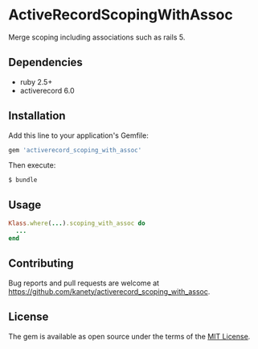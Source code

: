 # ActiveRecordScopingWithAssoc

Merge scoping including associations such as rails 5.

## Dependencies

* ruby 2.5+
* activerecord 6.0

## Installation

Add this line to your application's Gemfile:

```ruby
gem 'activerecord_scoping_with_assoc'
```

Then execute:

    $ bundle

## Usage

```ruby
Klass.where(...).scoping_with_assoc do
  ...
end
```

## Contributing

Bug reports and pull requests are welcome at https://github.com/kanety/activerecord_scoping_with_assoc.

## License

The gem is available as open source under the terms of the [MIT License](http://opensource.org/licenses/MIT).
